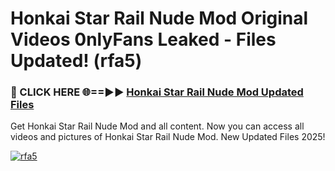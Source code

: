 # Honkai Star Rail Nude Mod Original Videos 0nlyFans Leaked - Files Updated! (rfa5)

<h3>🔴 CLICK HERE 🌐==►► <a href="https://tinyurl.com/52m3yx9h" rel="nofollow">Honkai Star Rail Nude Mod Updated Files</a></h3>

Get Honkai Star Rail Nude Mod and all content. Now you can access all videos and pictures of Honkai Star Rail Nude Mod. New Updated Files 2025!

[![rfa5](https://i.imgur.com/TnHtlc8.gif)](https://tinyurl.com/52m3yx9h)
